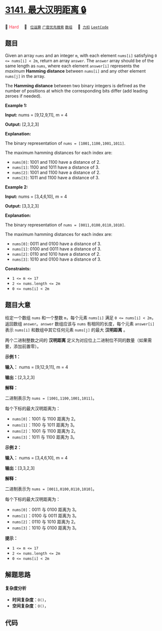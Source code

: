 # [3141. 最大汉明距离 🔒](https://2xiao.github.io/leetcode-js/problem/3141.html)

🔴 <font color=#ff334b>Hard</font>&emsp; 🔖&ensp; [`位运算`](/tag/bit-manipulation.md) [`广度优先搜索`](/tag/breadth-first-search.md) [`数组`](/tag/array.md)&emsp; 🔗&ensp;[`力扣`](https://leetcode.cn/problems/maximum-hamming-distances) [`LeetCode`](https://leetcode.com/problems/maximum-hamming-distances)

## 题目

Given an array `nums` and an integer `m`, with each element `nums[i]`
satisfying `0 <= nums[i] < 2m`, return an array `answer`. The `answer` array
should be of the same length as `nums`, where each element `answer[i]`
represents the _maximum_ **Hamming distance** between `nums[i]` and any other
element `nums[j]` in the array.

The **Hamming distance** between two binary integers is defined as the number
of positions at which the corresponding bits differ (add leading zeroes if
needed).



**Example 1:**

**Input:** nums = [9,12,9,11], m = 4

**Output:** [2,3,2,3]

**Explanation:**

The binary representation of `nums = [1001,1100,1001,1011]`.

The maximum hamming distances for each index are:

  * `nums[0]`: 1001 and 1100 have a distance of 2.
  * `nums[1]`: 1100 and 1011 have a distance of 3.
  * `nums[2]`: 1001 and 1100 have a distance of 2.
  * `nums[3]`: 1011 and 1100 have a distance of 3.

**Example 2:**

**Input:** nums = [3,4,6,10], m = 4

**Output:** [3,3,2,3]

**Explanation:**

The binary representation of `nums = [0011,0100,0110,1010]`.

The maximum hamming distances for each index are:

  * `nums[0]`: 0011 and 0100 have a distance of 3.
  * `nums[1]`: 0100 and 0011 have a distance of 3.
  * `nums[2]`: 0110 and 1010 have a distance of 2.
  * `nums[3]`: 1010 and 0100 have a distance of 3.



**Constraints:**

  * `1 <= m <= 17`
  * `2 <= nums.length <= 2m`
  * `0 <= nums[i] < 2m`


## 题目大意

给定一个数组 `nums` 和一个整数 `m`，每个元素 `nums[i]` 满足 `0 <= nums[i] < 2m`，返回数组
`answer`。`answer` 数组应该与 `nums`  有相同的长度，每个元素 `answer[i]` 表示 `nums[i]`
和数组中其它任何元素 `nums[j]` 的最大 **汉明距离** 。

两个二进制整数之间的 **汉明距离** 定义为对应位上二进制位不同的数量（如果需要，添加前置零）。



**示例 1：**

**输入：** nums = [9,12,9,11], m = 4

**输出：**[2,3,2,3]

**解释：**

二进制表示为 `nums = [1001,1100,1001,1011]`。

每个下标的最大汉明距离为：

  * `nums[0]`：1001 与 1100 距离为 2。
  * `nums[1]`：1100 与 1011 距离为 3。
  * `nums[2]`：1001 与 1100 距离为 2。
  * `nums[3]`：1011 与 1100 距离为 3。

**示例 2：**

**输入：** nums = [3,4,6,10], m = 4

**输出：**[3,3,2,3]

**解释：**

二进制表示为 `nums = [0011,0100,0110,1010]`。

每个下标的最大汉明距离为：

  * `nums[0]`：0011 与 0100 距离为 3。
  * `nums[1]`：0100 与 0011 距离为 3。
  * `nums[2]`：0110 与 1010 距离为 2。
  * `nums[3]`：1010 与 0100 距离为 3。



**提示：**

  * `1 <= m <= 17`
  * `2 <= nums.length <= 2m`
  * `0 <= nums[i] < 2m`


## 解题思路

#### 复杂度分析

- **时间复杂度**：`O()`，
- **空间复杂度**：`O()`，

## 代码

```javascript

```